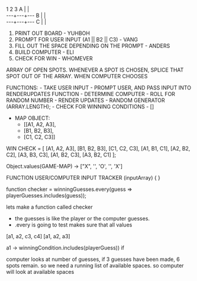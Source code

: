   1   2   3 
A   |   |  
 ---+---+---
B   |   |  
 ---+---+---
C   |   |  

1. PRINT OUT BOARD - YUHBOH
2. PROMPT FOR USER INPUT (A1 || B2 || C3) - VANG
3. FILL OUT THE SPACE DEPENDING ON THE PROMPT - ANDERS
4. BUILD COMPUTER - ELI
5. CHECK FOR WIN - WHOMEVER

ARRAY OF OPEN SPOTS.
WHENEVER A SPOT IS CHOSEN, SPLICE THAT SPOT OUT OF THE ARRAY.
WHEN COMPUTER CHOOSES

FUNCTIONS:
    - TAKE USER INPUT
      - PROMPT USER, AND PASS INPUT INTO RENDERUPDATES FUNCTION
    - DETERMINE COMPUTER
      - ROLL FOR RANDOM NUMBER
    - RENDER UPDATES
    - RANDOM GENERATOR (ARRAY.LENGTH);
    - CHECK FOR WINNING CONDITIONS
      - []
  - MAP OBJECT:
    - [[A1, A2, A3],
    - [B1, B2, B3],
    - [C1, C2, C3]]

<!--  -->
WIN CHECK = [
    [A1, A2, A3],
    [B1, B2, B3],
    [C1, C2, C3],
    [A1, B1, C1],
    [A2, B2, C2],
    [A3, B3, C3],
    [A1, B2, C3],
    [A3, B2, C1]
];

Object.values(GAME-MAP) -> ["X", '', 'O', '', 'X']

<!-- How can we loop through array and check JUST for the winning numbers -->


<!-- we'd have to store user and computer input in an array -->
FUNCTION USER/COMPUTER INPUT TRACKER (inputArray) {
    <!-- store winning scenarios -->
    <!-- compare winning scenarios with inputArray -->
    <!-- called after each input to check if it was a winning turn -->
}


function checker = winningGuesses.every(guess => playerGuesses.includes(guess));

lets make a function called checker
- the guesses is like the player or the computer guesses.
- .every is going to test makes sure that all values 

[a1, a2, c3, c4]
[a1, a2, a3]


a1 -> winningCondition.includes(playerGuess)) if 

computer looks at number of guesses, if 3 guesses have been made, 6 spots remain. 
so we need a running list of available spaces. so computer will look at available spaces